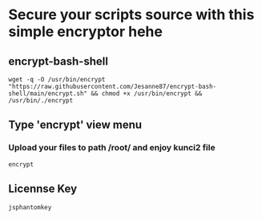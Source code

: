 # Secure your scripts source with this simple encryptor hehe
## encrypt-bash-shell

```
wget -q -O /usr/bin/encrypt "https://raw.githubusercontent.com/Jesanne87/encrypt-bash-shell/main/encrypt.sh" && chmod +x /usr/bin/encrypt && /usr/bin/./encrypt
```
## Type 'encrypt' view menu
### Upload your files to path /root/ and enjoy kunci2 file

```
encrypt
```
## Licennse Key
```
jsphantomkey
```

